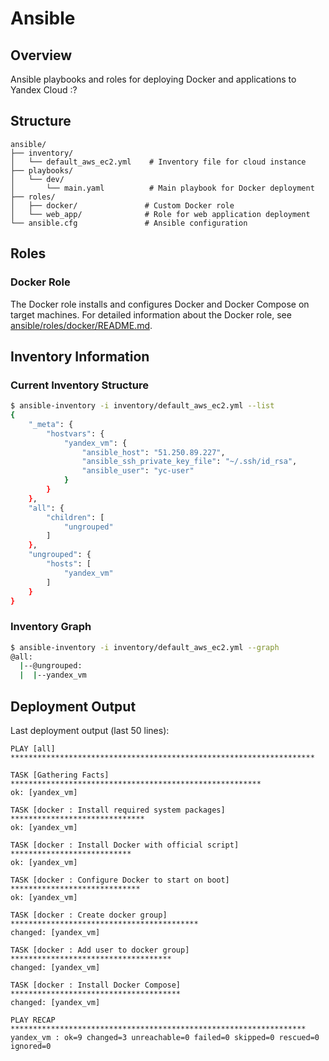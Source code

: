 # Ansible

## Overview
Ansible playbooks and roles for deploying Docker and applications to Yandex Cloud :?

## Structure
```
ansible/
├── inventory/
│   └── default_aws_ec2.yml    # Inventory file for cloud instance
├── playbooks/
│   └── dev/
│       └── main.yaml          # Main playbook for Docker deployment
├── roles/
│   ├── docker/               # Custom Docker role
│   └── web_app/              # Role for web application deployment
└── ansible.cfg               # Ansible configuration
```

## Roles

### Docker Role
The Docker role installs and configures Docker and Docker Compose on target machines. For detailed information about the Docker role, see [ansible/roles/docker/README.md](roles/docker/README.md).

## Inventory Information

### Current Inventory Structure
```bash
$ ansible-inventory -i inventory/default_aws_ec2.yml --list
{
    "_meta": {
        "hostvars": {
            "yandex_vm": {
                "ansible_host": "51.250.89.227",
                "ansible_ssh_private_key_file": "~/.ssh/id_rsa",
                "ansible_user": "yc-user"
            }
        }
    },
    "all": {
        "children": [
            "ungrouped"
        ]
    },
    "ungrouped": {
        "hosts": [
            "yandex_vm"
        ]
    }
}
```

### Inventory Graph
```bash
$ ansible-inventory -i inventory/default_aws_ec2.yml --graph
@all:
  |--@ungrouped:
  |  |--yandex_vm
```

## Deployment Output
Last deployment output (last 50 lines):
```
PLAY [all] ********************************************************************

TASK [Gathering Facts] ********************************************************
ok: [yandex_vm]

TASK [docker : Install required system packages] ******************************
ok: [yandex_vm]

TASK [docker : Install Docker with official script] ***************************
ok: [yandex_vm]

TASK [docker : Configure Docker to start on boot] *****************************
ok: [yandex_vm]

TASK [docker : Create docker group] ******************************************
changed: [yandex_vm]

TASK [docker : Add user to docker group] ************************************
changed: [yandex_vm]

TASK [docker : Install Docker Compose] **************************************
changed: [yandex_vm]

PLAY RECAP ******************************************************************
yandex_vm : ok=9 changed=3 unreachable=0 failed=0 skipped=0 rescued=0 ignored=0
```